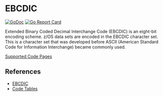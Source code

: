 # EBCDIC

[![GoDoc](https://pkg.go.dev/badge/github.com/lnashier/ebcdic)](https://pkg.go.dev/github.com/lnashier/ebcdic)
[![Go Report Card](https://goreportcard.com/badge/github.com/lnashier/ebcdic)](https://goreportcard.com/report/github.com/lnashier/ebcdic)

Extended Binary Coded Decimal Interchange Code (EBCDIC) is an eight-bit encoding scheme. z/OS data sets are encoded in
the EBCDIC character set. This is a character set that was developed before ASCII (American Standard Code for
Information Interchange) became commonly used.

[Supported Code Pages](tables.md)


## References 
* [EBCDIC](https://en.wikipedia.org/wiki/EBCDIC)
* [Code Tables](https://en.wikibooks.org/wiki/Character_Encodings/Code_Tables/EBCDIC)
